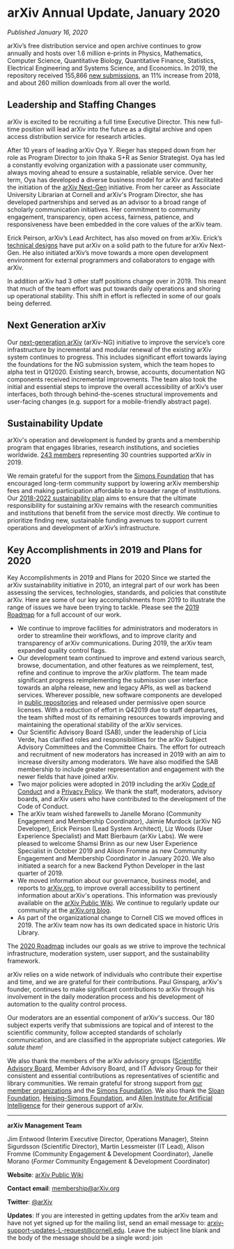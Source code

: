 # arXiv Annual Update, January 2020

_Published January 16, 2020_

arXiv’s free distribution service and open archive continues to grow annually and hosts over 1.6 million e-prints in Physics, Mathematics, Computer Science, Quantitative Biology, Quantitative Finance, Statistics, Electrical Engineering and Systems Science, and Economics. In 2019, the repository received 155,866 [new submissions](../../help/stats/2019_by_area/index.md), an 11% increase from 2018, and about 260 million downloads from all over the world.

## Leadership and Staffing Changes

arXiv is excited to be recruiting a full time Executive Director. This new full-time position will lead arXiv into the future as a digital archive and open access distribution service for research articles.

After 10 years of leading arXiv Oya Y. Rieger has stepped down from her role as Program Director to join Ithaka S+R as Senior Strategist. Oya has led a constantly evolving organization with a passionate user community, always moving ahead to ensure a sustainable, reliable service. Over her term, Oya has developed a diverse business model for arXiv and facilitated the initiation of the [arXiv Next-Gen](https://blogs.cornell.edu/arxiv/2019/10/31/arxiv-ng-project-explanation/) initiative. From her career as Associate University Librarian at Cornell and arXiv's Program Director, she has developed partnerships and served as an advisor to a broad range of scholarly communication initiatives. Her commitment to community engagement, transparency, open access, fairness, patience, and responsiveness have been embedded in the core values of the arXiv team.

Erick Peirson, arXiv’s Lead Architect, has also moved on from arXiv. Erick’s [technical designs](https://arxiv.github.io/arxiv-arxitecture/) have put arXiv on a solid path to the future for arXiv Next-Gen. He also initiated arXiv’s move towards a more open development environment for external programmers and collaborators to engage with arXiv.

In addition arXiv had 3 other staff positions change over in 2019. This meant that much of the team effort was put towards daily operations and shoring up operational stability. This shift in effort is reflected in some of our goals being deferred.  

## Next Generation arXiv

Our [next-generation arXiv](https://confluence.cornell.edu/display/arxivpub/Next+Generation+arXiv) (arXiv-NG) initiative to improve the service’s core infrastructure by incremental and modular renewal of the existing arXiv system continues to progress. This includes significant effort towards laying the foundations for the NG submission system, which the team hopes to alpha test in Q12020. Existing search, browse, accounts, documentation NG components received incremental improvements.  The team also took the initial and essential steps to improve the overall accessibility of arXiv’s user interfaces, both through behind-the-scenes structural improvements and user-facing changes (e.g. support for a mobile-friendly abstract page).

## Sustainability Update

arXiv's operation and development is funded by grants and a membership program that engages libraries, research institutions, and societies worldwide. [243 members](../../about/ourmembers.md) representing 30 countries supported arXiv in 2019.

We remain grateful for the support from the [Simons Foundation](https://www.simonsfoundation.org/) that has encouraged long-term community support by lowering arXiv membership fees and making participation affordable to a broader range of institutions. Our [2018-2022 sustainability plan](https://confluence.cornell.edu/display/arxivpub/2018-2022%3A+Sustainability+Plan+for+Classic+arXiv) aims to ensure that the ultimate responsibility for sustaining arXiv remains with the research communities and institutions that benefit from the service most directly. We continue to prioritize finding new, sustainable funding avenues to support current operations and development of arXiv’s infrastructure.

## Key Accomplishments in 2019 and Plans for 2020

Key Accomplishments in 2019 and Plans for 2020
Since we started the arXiv sustainability initiative in 2010, an integral part of our work has been assessing the services, technologies, standards, and policies that constitute arXiv. Here are some of our key accomplishments from 2019 to illustrate the range of issues we have been trying to tackle. Please see the [2019 Roadmap](2019_roadmap.md) for a full account of our work.

- We continue to improve facilities for administrators and moderators in order to streamline their workflows, and to improve clarity and transparency of arXiv communications. During 2019, the arXiv team expanded quality control flags.
- Our development team continued to improve and extend various search, browse, documentation, and other features as we reimplement, test, refine and continue to improve the arXiv platform. The team made significant progress reimplementing the submission user interface towards an alpha release, new and legacy APIs, as well as backend services. Wherever possible, new software components are developed in [public repositories](https://confluence.cornell.edu/display/arxivpub/arXiv-NG+Public+Repositories) and released under permissive open source licenses. With a reduction of effort in Q42019 due to staff departures, the team shifted most of its remaining resources towards improving and maintaining the operational stability of the arXiv services.
- Our Scientific Advisory Board (SAB), under the leadership of Licia Verde, has clarified roles and responsibilities for the arXiv Subject Advisory Committees and the Committee Chairs. The effort for outreach and recruitment of new moderators has increased in 2019 with an aim to increase diversity among moderators.  We have also modified the SAB membership to include greater representation and engagement with the newer fields that have joined arXiv.
- Two major policies were adopted in 2019 including the arXiv [Code of Conduct](/help/policies/code_of_conduct.html) and a [Privacy Policy](/help/policies/privacy_policy.html). We thank the staff, moderators, advisory boards, and arXiv users who have contributed to the development of the Code of Conduct.
- The arXiv team wished farewells to Janelle Morano (Community Engagement and Membership Coordinator), Jaimie Murdock (arXiv NG Developer), Erick Peirson (Lead System Architect), Liz Woods (User Experience Specialist) and Matt Bierbaum (arXiv Labs). We were pleased to welcome Shamsi Brinn as our new User Experience Specialist in October 2019 and Alison Fromme as new Community Engagement and Membership Coordinator in January 2020. We also initiated a search for a new Backend Python Developer in the last quarter of 2019.
- We moved information about our governance, business model, and reports to [arXiv.org](https://arxiv.org/), to improve overall accessibility to pertinent information about arXiv&#39;s operations. This information was previously available on the [arXiv Public Wiki](https://confluence.cornell.edu/display/arxivpub/arXiv+Public+Wiki). We continue to regularly update our community at the [arXiv.org blog](https://blogs.cornell.edu/arxiv/).
- As part of the organizational change to Cornell CIS we moved offices in 2019. The arXiv team now has its own dedicated space in historic Uris Library.


The [2020 Roadmap](2020_roadmap.md) includes our goals as we strive to improve the technical infrastructure, moderation system, user support, and the sustainability framework.

arXiv relies on a wide network of individuals who contribute their expertise and time, and we are grateful for their contributions. Paul Ginsparg, arXiv&#39;s founder, continues to make significant contributions to arXiv through his involvement in the daily moderation process and his development  of automation to the quality control process.

Our moderators are an essential component of arXiv&#39;s success. Our 180 subject experts verify that submissions are topical and of interest to the scientific community, follow accepted standards of scholarly communication, and are classified in the appropriate subject categories. _We salute them!_


We also thank the members of the arXiv advisory groups ([Scientific Advisory Board](../people/science_advisory_council.md), Member Advisory Board, and IT Advisory Group for their consistent and essential contributions as representatives of scientific and library communities. We remain grateful for strong support from [our member organizations](../../about/ourmembers.md) and the [Simons Foundation](https://www.simonsfoundation.org/). We also thank the [Sloan Foundation](https://sloan.org/), [Heising-Simons Foundation](https://www.hsfoundation.org/), and [Allen Institute for Artificial Intelligence](https://allenai.org/) for their generous support of arXiv.


***

**arXiv Management Team**

Jim Entwood (Interim Executive Director, Operations Manager), Steinn Sigurdsson (Scientific Director), Martin Lessmeister (IT Lead), Alison Fromme (Community Engagement & Development Coordinator), Janelle Morano (_Former_ Community Engagement & Development Coordinator)

**Website**: [arXiv Public Wiki](https://confluence.cornell.edu/display/arxivpub/arXiv+Public+Wiki)

**Contact email**:  membership@arXiv.org

**Twitter**: [@arXiv](https://twitter.com/arxiv)

**Updates**: If you are interested in getting updates from the arXiv team and have not yet signed up for the mailing list, send an email message to:  arxiv-support-updates-L-request@cornell.edu. Leave the subject line blank and the body of the message should be a single word: join
